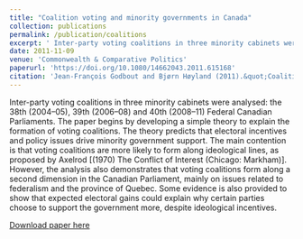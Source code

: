 ```yaml
---
title: "Coalition voting and minority governments in Canada"
collection: publications
permalink: /publication/coalitions
excerpt: ' Inter-party voting coalitions in three minority cabinets were analysed: the 38th (2004–05), 39th (2006–08) and 40th (2008–11) Federal Canadian Parliaments. The analysis demonstrates that voting coalitions also form along a second dimension in the Canadian Parliament, mainly on issues related to federalism and the province of Quebec.  '
date: 2011-11-09
venue: 'Commonwealth & Comparative Politics'
paperurl: 'https://doi.org/10.1080/14662043.2011.615168'
citation: 'Jean-François Godbout and Bjørn Høyland (2011).&quot;Coalition voting and minority governments in Canada.&quot;<i> Commonwealth & Comparative Politics</i>  49 (4) 457 - 485.'
---
```

Inter-party voting coalitions in three minority cabinets were analysed: the
38th (2004–05), 39th (2006–08) and 40th (2008–11) Federal Canadian
Parliaments. The paper begins by developing a simple theory to explain
the formation of voting coalitions. The theory predicts that electoral
incentives and policy issues drive minority government support. The
main contention is that voting coalitions are more likely to form along
ideological lines, as proposed by Axelrod [(1970) The Conflict of
Interest (Chicago: Markham)]. However, the analysis also demonstrates
that voting coalitions form along a second dimension in the Canadian
Parliament, mainly on issues related to federalism and the province of
Quebec. Some evidence is also provided to show that expected electoral
gains could explain why certain parties choose to support the
government more, despite ideological incentives.

[Download paper here](http://www.tandfonline.com/doi/pdf/10.1080/14662043.2011.615168?needAccess=true)
